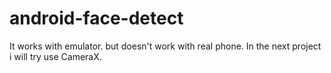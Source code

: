 # android-face-detect
It works with emulator. but doesn't work with real phone. In the next project i will try use CameraX.
